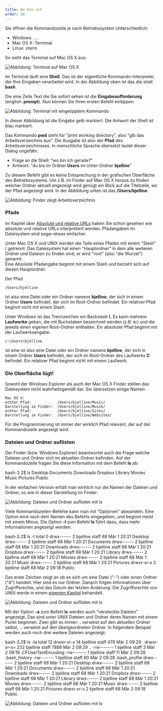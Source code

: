 ```yaml
---
title: Wo bin ich
order: 30
---
```


Sie öffnen die Kommandozeile je nach Betriebssystem Unterschiedlich:

* Windows: ....
* Mac OS X: Terminal
* Linux: xterm

So sieht das Terminal auf Mac OS X aus:

![Abbildung: Terminal auf Mac OS X](/images/terminal.png)

Im Terminal läuft eine **Shell**.  Das ist der eigentliche Kommando-Interpreter,
der Ihre Eingaben verarbeitet wird.  In der Abbildung oben ist das die shell **bash**.

Die eine Zeile Text die Sie sofort sehen ist die **Eingabeaufforderung** (english: **prompt**).
Nun können Sie Ihren ersten Befehl eintippen:

![Abbildung: Terminal mit eingetipptem Kommando](/images/terminal-pwd.png)

In dieser Abbildung ist die Eingabe gelb markiert.  Die Antwort der Shell ist blau markiert.

Das Kommando **pwd** steht für "print working directory", also "gib das Arbeitsverzeichnis aus".
Die Ausgabe ist also der **Pfad** des Arbeitsverzeichnisses.
In menschliche Sprache übersetzt lautet dieser Dialog ungefähr: 

* Frage an die Shell: "wo bin ich gerade?" 
* Antwort: "du bis im Ordner **Users** im Unter-Ordner **bjelline**"

Zu diesem Befehl gibt es keine Entsprechung in der grafischen Oberfläche
des Betriebssystems.  Um z.B. im Finder auf Mac OS X heraus zu finden
welcher Ordner aktuell angezeigt wird genügt ein Blick auf die Titelzeile, 
wo der Pfad angezeigt wird.  In der Abbildung unten ist das **/Users/bjelline**.

![Abbildung: Finder zeigt Arbeitsverzeichnis](/images/shell-pwd.png)

### Pfade

Im Kapitel über [Absolute und relative URLs](/urls/absolut-relativ/) haben
Sie schon gesehen wie absolute und relative URLs interpretiert werden.
Pfadangaben im Dateisystem sind sogar etwas einfacher.

Unter Mac OS X und UNIX werden die Teile eines Pfades mit einem "Slash" / getrennt.
Das Dateisystem hat einen "Hauptordner" in dem alle weiteren Ordner
und Dateien zu finden sind, er wird "root" (also "die Wurzel") genannt.  
Eine Absolute Pfadangabe beginnt mit einem Slash und bezieht sich auf diesen Hauptordner.

Der Pfad

    /Users/bjelline

ist also eine Datei oder ein Ordner namens **bjelline**, der sich in einem Ordner **Users** befindet,
der sich im Root-Ordner befindet.  Ein relativer Pfad beginnt nicht mit einem Slash.  


Unter Windows ist das Trennzeichen ein Backslash **\\**. 
Es kann mehrere **Laufwerke** geben, die mit Buchstaben
bezeichnet werden (z.B. **c:**) und die jeweils einen eigenen Root-Ordner
enthalten.  Ein absoluter Pfad beginnt mit der Laufwerksangabe:

    c:\Users\bjelline

ist eine ist also eine Datei oder ein Ordner namens **bjelline**, der sich in einem Ordner **Users** befindet,
der sich im Root-Ordner des Laufwerks **C** befindet.  Ein relativer Pfad beginnt 
nicht mit einem Laufwerk.


### Die Oberfläche lügt!

Sowohl der Windows Explorer als auch der Mac OS X Finder stellen das Dateisystem
nicht wahrheitsgemäß dar.  Sie übersetzen einige Namen:  

    Mac OS X:
    echter Pfad:            /Users/bjelline/Music/
    Darstellung im Finder:  /Users/bjelline/Musik/
    echter Pfad:            /Users/bjelline/Sites/
    Darstellung im Finder:  /Users/bjelline/Websites/


Für die Programmierung ist immer der wirklich Pfad relevant, der auf der Kommandozeile angezeigt wird.

### Dateien und Ordner auflisten

Der Finder (bzw. Windows Explorer) beantwortet auch die Frage welche Dateien
und Ordner sich im aktuellen Ordner befinden.  Auf der Kommandozeile fragen
Sie diese Information mit dem Befehl **ls** ab:

<shell caption="Dateien und Ordner auflisten">
bash-3.2$ ls 
Desktop  Documents  Downloads  Dropbox  Library  Movies  Music  Pictures  Public
</shell>

In der einfachen Version erhält man wirklich nur die Namen der Dateien und Ordner,
so wie in dieser Darstellung im Finder:

![Abbildung: Dateien und Ordner auflisten mit ls](/images/shell-ls.png)

Viele Kommandozeilen-Befehle kann man mit "Optionen" abwandeln.  Eine Option
wird nach dem Namen des Befehls eingegeben, und beginnt meist mit einem Minus.
Die Option **-l** zum Befehl **ls** führt dazu, dass mehr Informationen angezeigt werden:


<shell caption="Dateien und Ordner auflisten mit Details">
bash-3.2$ ls -l
total 0
drwx------ 2 bjelline staff 68 Mär  1 20:21 Desktop
drwx------ 2 bjelline staff 68 Mär  1 20:21 Documents
drwx------ 2 bjelline staff 68 Mär  1 20:21 Downloads
drwx------ 2 bjelline staff 68 Mär  1 20:21 Dropbox
drwx------ 2 bjelline staff 68 Mär  1 20:21 Library
drwx------ 2 bjelline staff 68 Mär  1 20:21 Movies
drwx------ 2 bjelline staff 68 Mär  1 20:21 Music
drwx------ 2 bjelline staff 68 Mär  1 20:21 Pictures
drwxr-xr-x 2 bjelline staff 68 Mär  2 09:18 Public
</shell>

Das erste Zeichen zeigt an ob es sich um eine Datei ("-") oder einen Ordner ("d") handelt.
Hier sind es nur Ordner. Danach folgen Informationen über Zugriffsrechte, und das Datum der
letzten Änderung. Die Zugriffsrechte von UNIX werde in einem [eigenem Kapitel](/kommandozeile/zugriffsrechte/)
behandelt.

![Abbildung: Dateien und Ordner auflisten mit ls](/images/shell-ls-l.png)
 
Mit der Option **-a** zum Befehl **ls** werden auch "versteckte Dateien" angezeigt.
Das sind unter UNIX Dateien und Ordner deren Namen mit einem Punkt beginnen.
Zwei gibt es immer: **.** verweist auf den aktuellen Ordner selbst, **..** verweist
auf den übergeordneten Ordner.  In folgendem Beispiel werden auch noch drei
weitere Dateien angezeigt:


<shell caption="Dateien und Ordner auflisten inklusive geheimer Dateien">
bash-3.2$ ls -la
total 12
drwxr-xr-x   14 bjelline staff  476 Mär  2 09:29 .
drwxr-xr-x+ 232 bjelline staff 7888 Mär  2 09:29 ..
-rw-------    1 bjelline staff    3 Mär  2 09:19 .CFUserTextEncoding
-rw-------    1 bjelline staff   11 Mär  2 09:28 .bash_history
-rw-------    1 bjelline staff   80 Mär  2 09:29 .bash_profile
drwx------    2 bjelline staff   68 Mär  1 20:21 Desktop
drwx------    2 bjelline staff   68 Mär  1 20:21 Documents
drwx------    2 bjelline staff   68 Mär  1 20:21 Downloads
drwx------    2 bjelline staff   68 Mär  1 20:21 Dropbox
drwx------    2 bjelline staff   68 Mär  1 20:21 Library
drwx------    2 bjelline staff   68 Mär  1 20:21 Movies
drwx------    2 bjelline staff   68 Mär  1 20:21 Music
drwx------    2 bjelline staff   68 Mär  1 20:21 Pictures
drwxr-xr-x    2 bjelline staff   68 Mär  2 09:18 Public
</shell>

![Abbildung: Dateien und Ordner auflisten mit ls](/images/shell-ls-la.png)
